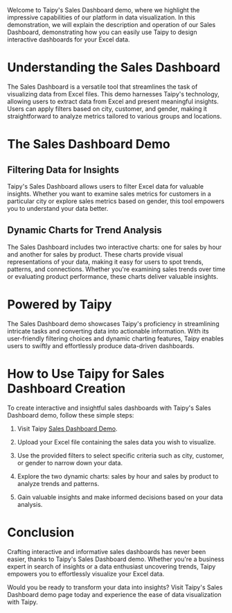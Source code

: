 Welcome to Taipy's Sales Dashboard demo, where we highlight the impressive capabilities of our 
platform in data visualization. In this demonstration, we will explain the description and 
operation of our Sales Dashboard, demonstrating how you can easily use Taipy to design 
interactive dashboards for your Excel data.

# Understanding the Sales Dashboard
The Sales Dashboard is a versatile tool that streamlines the task of visualizing data from Excel 
files. This demo harnesses Taipy's technology, allowing users to extract data from Excel and 
present meaningful insights. Users can apply filters based on city, customer, and gender, making 
it straightforward to analyze metrics tailored to various groups and locations.

# The Sales Dashboard Demo
## Filtering Data for Insights
Taipy's Sales Dashboard allows users to filter Excel data for valuable insights. Whether you 
want to examine sales metrics for customers in a particular city or explore sales metrics based 
on gender, this tool empowers you to understand your data better.

## Dynamic Charts for Trend Analysis
The Sales Dashboard includes two interactive charts: one for sales by hour and another for sales 
by product. These charts provide visual representations of your data, making it easy for users 
to spot trends, patterns, and connections. Whether you're examining sales trends over time or 
evaluating product performance, these charts deliver valuable insights.

# Powered by Taipy
The Sales Dashboard demo showcases Taipy's proficiency in streamlining intricate tasks and 
converting data into actionable information. With its user-friendly filtering choices and 
dynamic charting features, Taipy enables users to swiftly and effortlessly produce data-driven 
dashboards.

# How to Use Taipy for Sales Dashboard Creation
To create interactive and insightful sales dashboards with Taipy's Sales Dashboard demo, follow 
these simple steps:

1. Visit Taipy [Sales Dashboard Demo](https://sales-dashboard.taipy.cloud/).

2. Upload your Excel file containing the sales data you wish to visualize.

3. Use the provided filters to select specific criteria such as city, customer, or gender to 
    narrow down your data.

4. Explore the two dynamic charts: sales by hour and sales by product to analyze trends and 
    patterns.

5. Gain valuable insights and make informed decisions based on your data analysis.

# Conclusion
Crafting interactive and informative sales dashboards has never been easier, thanks to Taipy's 
Sales Dashboard demo. Whether you're a business expert in search of insights or a data 
enthusiast uncovering trends, Taipy empowers you to effortlessly visualize your Excel data.

Would you be ready to transform your data into insights? Visit Taipy's Sales Dashboard demo page 
today and experience the ease of data visualization with Taipy.
